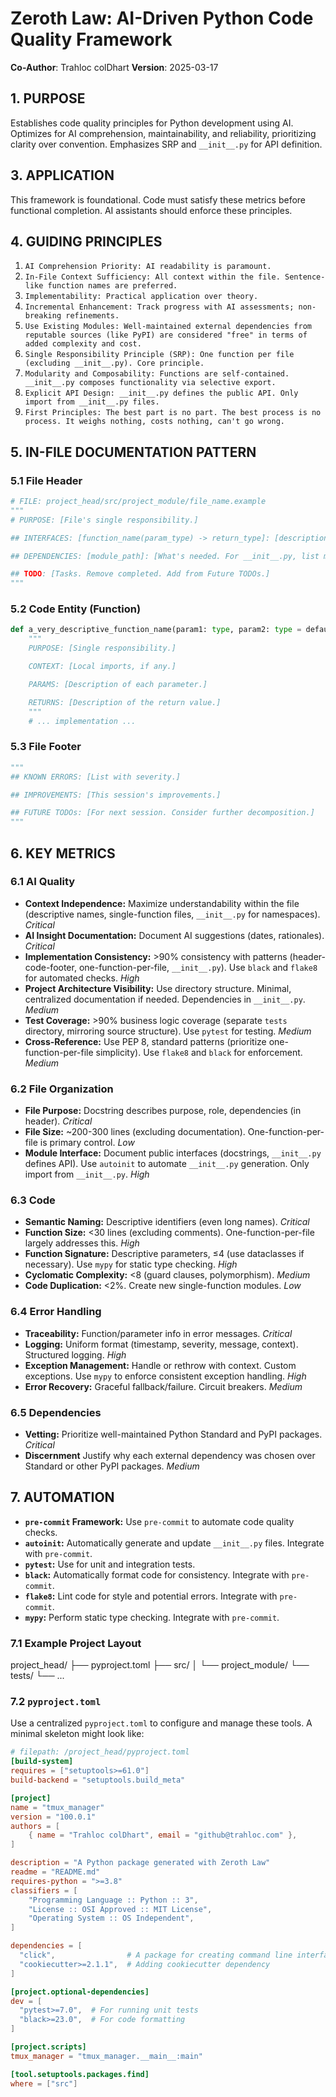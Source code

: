 # Zeroth Law: AI-Driven Python Code Quality Framework

**Co-Author**: Trahloc colDhart
**Version**: 2025-03-17

## 1. PURPOSE

Establishes code quality principles for Python development using AI. Optimizes for AI comprehension, maintainability, and reliability, prioritizing clarity over convention. Emphasizes SRP and `__init__.py` for API definition.

## 3. APPLICATION

This framework is foundational. Code must satisfy these metrics before functional completion. AI assistants should enforce these principles.

## 4. GUIDING PRINCIPLES

1.  `AI Comprehension Priority: AI readability is paramount.`
2.  `In-File Context Sufficiency: All context within the file. Sentence-like function names are preferred.`
3.  `Implementability: Practical application over theory.`
4.  `Incremental Enhancement: Track progress with AI assessments; non-breaking refinements.`
5.  `Use Existing Modules: Well-maintained external dependencies from reputable sources (like PyPI) are considered "free" in terms of added complexity and cost.`
6.  `Single Responsibility Principle (SRP): One function per file (excluding __init__.py). Core principle.`
7.  `Modularity and Composability: Functions are self-contained. __init__.py composes functionality via selective export.`
8.  `Explicit API Design: __init__.py defines the public API. Only import from __init__.py files.`
9.  `First Principles: The best part is no part. The best process is no process. It weighs nothing, costs nothing, can't go wrong.`

## 5. IN-FILE DOCUMENTATION PATTERN

### 5.1 File Header

```python
# FILE: project_head/src/project_module/file_name.example
"""
# PURPOSE: [File's single responsibility.]

## INTERFACES: [function_name(param_type) -> return_type]: [description] (Omit if single function; docstring is interface. For __init__.py, list exported functions.)

## DEPENDENCIES: [module_path]: [What's needed. For __init__.py, list module dependencies.]

## TODO: [Tasks. Remove completed. Add from Future TODOs.]
"""
```

### 5.2 Code Entity (Function)

```python
def a_very_descriptive_function_name(param1: type, param2: type = default) -> return_type:
    """
    PURPOSE: [Single responsibility.]

    CONTEXT: [Local imports, if any.]

    PARAMS: [Description of each parameter.]

    RETURNS: [Description of the return value.]
    """
    # ... implementation ...
```

### 5.3 File Footer

```python
"""
## KNOWN ERRORS: [List with severity.]

## IMPROVEMENTS: [This session's improvements.]

## FUTURE TODOs: [For next session. Consider further decomposition.]
"""
```

## 6. KEY METRICS

### 6.1 AI Quality

*   **Context Independence:** Maximize understandability within the file (descriptive names, single-function files, `__init__.py` for namespaces). *Critical*
*   **AI Insight Documentation:** Document AI suggestions (dates, rationales). *Critical*
*   **Implementation Consistency:** >90% consistency with patterns (header-code-footer, one-function-per-file, `__init__.py`). Use `black` and `flake8` for automated checks. *High*
*   **Project Architecture Visibility:** Use directory structure. Minimal, centralized documentation if needed. Dependencies in `__init__.py`. *Medium*
*   **Test Coverage:** >90% business logic coverage (separate `tests` directory, mirroring source structure). Use `pytest` for testing. *Medium*
*   **Cross-Reference:** Use PEP 8, standard patterns (prioritize one-function-per-file simplicity). Use `flake8` and `black` for enforcement. *Medium*

### 6.2 File Organization

*   **File Purpose:** Docstring describes purpose, role, dependencies (in header). *Critical*
*   **File Size:** ~200-300 lines (excluding documentation). One-function-per-file is primary control. *Low*
*   **Module Interface:** Document public interfaces (docstrings, `__init__.py` defines API).  Use `autoinit` to automate `__init__.py` generation. Only import from `__init__.py`. *High*

### 6.3 Code

*   **Semantic Naming:** Descriptive identifiers (even long names). *Critical*
*   **Function Size:** <30 lines (excluding comments). One-function-per-file largely addresses this. *High*
*   **Function Signature:** Descriptive parameters, ≤4 (use dataclasses if necessary). Use `mypy` for static type checking. *High*
*   **Cyclomatic Complexity:** <8 (guard clauses, polymorphism). *Medium*
*   **Code Duplication:** <2%. Create new single-function modules. *Low*

### 6.4 Error Handling

*   **Traceability:** Function/parameter info in error messages. *Critical*
*   **Logging:** Uniform format (timestamp, severity, message, context). Structured logging. *High*
*   **Exception Management:** Handle or rethrow with context. Custom exceptions. Use `mypy` to enforce consistent exception handling. *High*
*   **Error Recovery:** Graceful fallback/failure. Circuit breakers. *Medium*

### 6.5 Dependencies
*   **Vetting:** Prioritize well-maintained Python Standard and PyPI packages. *Critical*
*   **Discernment** Justify why each external dependency was chosen over Standard or other PyPI packages. *Medium*

## 7. AUTOMATION
*   **`pre-commit` Framework:** Use `pre-commit` to automate code quality checks.
*   **`autoinit`:** Automatically generate and update `__init__.py` files.  Integrate with `pre-commit`.
*   **`pytest`:** Use for unit and integration tests.
*   **`black`:** Automatically format code for consistency. Integrate with `pre-commit`.
*   **`flake8`:** Lint code for style and potential errors. Integrate with `pre-commit`.
*   **`mypy`:** Perform static type checking. Integrate with `pre-commit`.

### 7.1 Example Project Layout
project_head/
├── pyproject.toml
├── src/
│   └── project_module/
└── tests/
    └── ...

### 7.2 `pyproject.toml`
Use a centralized `pyproject.toml` to configure and manage these tools. A minimal skeleton might look like:

```toml
# filepath: /project_head/pyproject.toml
[build-system]
requires = ["setuptools>=61.0"]
build-backend = "setuptools.build_meta"

[project]
name = "tmux_manager"
version = "100.0.1"
authors = [
    { name = "Trahloc colDhart", email = "github@trahloc.com" },
]

description = "A Python package generated with Zeroth Law"
readme = "README.md"
requires-python = ">=3.8"
classifiers = [
    "Programming Language :: Python :: 3",
    "License :: OSI Approved :: MIT License",
    "Operating System :: OS Independent",
]

dependencies = [
  "click",                # A package for creating command line interfaces
  "cookiecutter>=2.1.1",  # Adding cookiecutter dependency
]

[project.optional-dependencies]
dev = [
  "pytest>=7.0",  # For running unit tests
  "black>=23.0",  # For code formatting
]

[project.scripts]
tmux_manager = "tmux_manager.__main__:main"

[tool.setuptools.packages.find]
where = ["src"]
```
